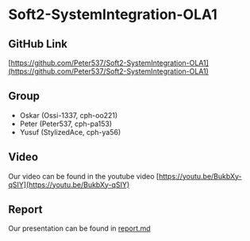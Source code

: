 # Soft2-SystemIntegration-OLA1

## GitHub Link

[https://github.com/Peter537/Soft2-SystemIntegration-OLA1](https://github.com/Peter537/Soft2-SystemIntegration-OLA1)

## Group

- Oskar (Ossi-1337, cph-oo221)
- Peter (Peter537, cph-pa153)
- Yusuf (StylizedAce, cph-ya56)

## Video

Our video can be found in the youtube video [https://youtu.be/BukbXy-qSIY](https://youtu.be/BukbXy-qSIY)

## Report

Our presentation can be found in [report.md](./report.md)
